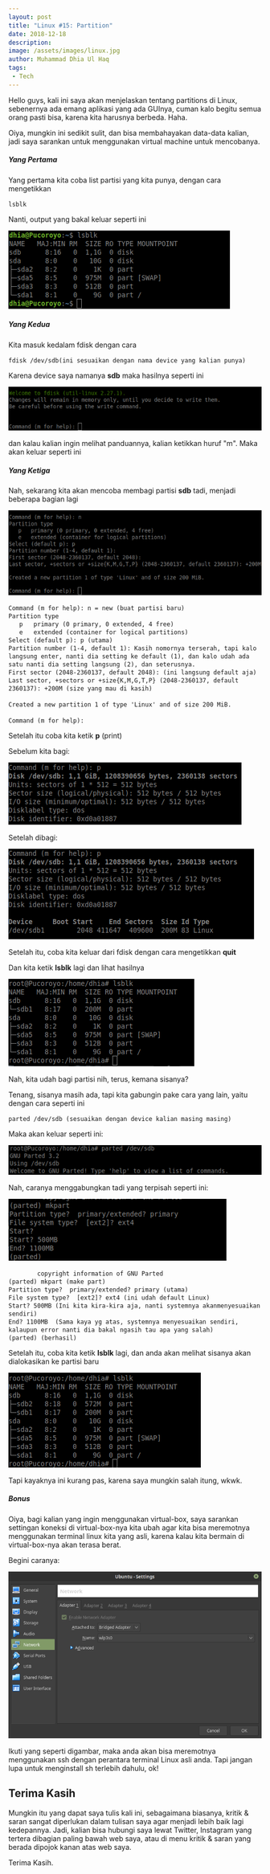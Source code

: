 ```yaml
---
layout: post
title: "Linux #15: Partition"
date: 2018-12-18
description:  
image: /assets/images/linux.jpg
author: Muhammad Dhia Ul Haq
tags:
 - Tech
---
```

Hello guys, kali ini saya akan menjelaskan tentang partitions di Linux, sebenernya ada emang aplikasi yang ada GUInya, cuman kalo begitu semua orang pasti bisa, karena kita harusnya berbeda. Haha.

Oiya, mungkin ini sedikit sulit, dan bisa membahayakan data-data kalian, jadi saya sarankan untuk menggunakan virtual machine untuk mencobanya.

##### Yang Pertama

Yang pertama kita coba list partisi yang kita punya, dengan cara mengetikkan

```console
lsblk
```
Nanti, output yang bakal keluar seperti ini

![Placeholder](/assets/images/partisi4.png)

##### Yang Kedua

Kita masuk kedalam fdisk dengan cara

```console
fdisk /dev/sdb(ini sesuaikan dengan nama device yang kalian punya)
```
Karena device saya namanya **sdb** maka hasilnya seperti ini

![Placeholder](/assets/images/partisi5.png)

dan kalau kalian ingin melihat panduannya, kalian ketikkan huruf "m". Maka akan keluar seperti ini

##### Yang Ketiga

Nah, sekarang kita akan mencoba membagi partisi **sdb** tadi, menjadi beberapa bagian lagi

![Placeholder](/assets/images/partisi8.png)


```console
Command (m for help): n = new (buat partisi baru)
Partition type
   p   primary (0 primary, 0 extended, 4 free)
   e   extended (container for logical partitions)
Select (default p): p (utama)
Partition number (1-4, default 1): Kasih nomornya terserah, tapi kalo langsung enter, nanti dia setting ke default (1), dan kalo udah ada satu nanti dia setting langsung (2), dan seterusnya. 
First sector (2048-2360137, default 2048): (ini langsung default aja) 
Last sector, +sectors or +size{K,M,G,T,P} (2048-2360137, default 2360137): +200M (size yang mau di kasih)

Created a new partition 1 of type 'Linux' and of size 200 MiB.

Command (m for help): 
```

Setelah itu coba kita ketik **p** (print)

Sebelum kita bagi:

![Placeholder](/assets/images/partisi9.png)

Setelah dibagi:

![Placeholder](/assets/images/partisi10.png)

Setelah itu, coba kita keluar dari fdisk dengan cara mengetikkan **quit**

Dan kita ketik **lsblk** lagi dan lihat hasilnya

![Placeholder](/assets/images/partisi11.png)

Nah, kita udah bagi partisi nih, terus, kemana sisanya? 

Tenang, sisanya masih ada, tapi kita gabungin pake cara yang lain, yaitu dengan cara seperti ini

```console
parted /dev/sdb (sesuaikan dengan device kalian masing masing)
```
Maka akan keluar seperti ini:

![Placeholder](/assets/images/partisi12.png)

Nah, caranya menggabungkan tadi yang terpisah seperti ini:

![Placeholder](/assets/images/partisi13.png)

```console
        copyright information of GNU Parted
(parted) mkpart (make part)                                                          
Partition type?  primary/extended? primary (utama)                                
File system type?  [ext2]? ext4 (ini udah default Linux)
Start? 500MB (Ini kita kira-kira aja, nanti systemnya akanmenyesuaikan sendiri)
End? 1100MB  (Sama kaya yg atas, systemnya menyesuaikan sendiri, kalaupun error nanti dia bakal ngasih tau apa yang salah)
(parted) (berhasil)
```
Setelah itu, coba kita ketik **lsblk** lagi, dan anda akan melihat sisanya akan dialokasikan ke partisi baru

![Placeholder](/assets/images/partisi14.png)

Tapi kayaknya ini kurang pas, karena saya mungkin salah itung, wkwk.

##### Bonus

Oiya, bagi kalian yang ingin menggunakan virtual-box, saya sarankan settingan koneksi di virtual-box-nya kita ubah agar kita bisa meremotnya menggunakan terminal linux kita yang asli, karena kalau kita bermain di virtual-box-nya akan terasa berat.

Begini caranya:

![Placeholder](/assets/images/virtualbox.png)

Ikuti yang seperti digambar, maka anda akan bisa meremotnya menggunakan ssh dengan perantara terminal Linux asli anda. Tapi jangan lupa untuk menginstall sh terlebih dahulu, ok!

## Terima Kasih
Mungkin itu yang dapat saya tulis kali ini, sebagaimana biasanya, kritik & saran sangat diperlukan dalam tulisan saya agar menjadi lebih baik lagi kedepannya. Jadi, kalian bisa hubungi saya lewat Twitter, Instagram yang tertera dibagian paling bawah web saya, atau di menu kritik & saran yang berada dipojok kanan atas web saya. 

Terima Kasih.







